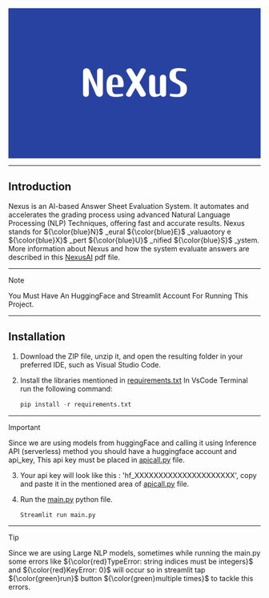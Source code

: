 <img align="center" alt="Coding" width="100%" height='300px' src="NeXuS.png">

___
## Introduction

Nexus is an AI-based Answer Sheet Evaluation System. It automates and accelerates the grading process using advanced Natural Language Processing (NLP) Techniques, offering fast and accurate results. Nexus stands for ${\color{blue}N}$ _eural ${\color{blue}E}$ _valuaotory  e ${\color{blue}X}$ _pert ${\color{blue}U}$ _nified ${\color{blue}S}$ _ystem. More information about Nexus and how the system evaluate answers are described in this [NexusAI](https://github.com/umerfar123/um-Answer_Paper_Evaluation_System/blob/main/Nexus_AI.pdf) pdf file.

___

> [!NOTE]  
> You Must Have An HuggingFace and Streamlit Account For Running This Project.

___

## Installation

1. Download the ZIP file, unzip it, and open the resulting folder in your preferred IDE, such as Visual Studio Code.
2. Install the libraries mentioned in [requirements.txt](https://github.com/umerfar123/um-Answer_Paper_Evaluation_System/blob/main/requirements.txt)
   In VsCode Terminal run the following command:
   
   ```python
   pip install -r requirements.txt
   ```
___

> [!IMPORTANT]  
> Since we are using models from huggingFace and calling it using Inference API (serverless) method you should have a huggingface account and api_key, 
> This api key must be placed in [apicall.py](https://github.com/umerfar123/um-Answer_Paper_Evaluation_System/blob/main/apicall.py) file.

3. Your api key will look like this : 'hf_XXXXXXXXXXXXXXXXXXXXX', copy and paste it in the mentioned area of [apicall.py](https://github.com/umerfar123/um-Answer_Paper_Evaluation_System/blob/main/apicall.py) file.
 
4. Run the [main.py](https://github.com/umerfar123/um-Answer_Paper_Evaluation_System/blob/main/main.py) python file.

   ```python
   Streamlit run main.py
   ```
____

> [!TIP]
> Since we are using Large NLP models, sometimes while running the main.py some errors like ${\color{red}TypeError: string indices must be integers}$ and ${\color{red}KeyError: 0}$ will occur so in streamlit tap ${\color{green}run}$ button ${\color{green}multiple times}$ to tackle this errors.
